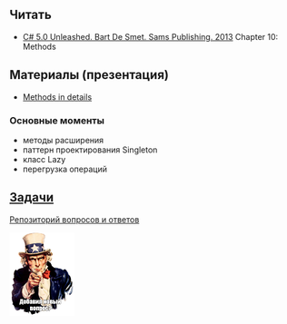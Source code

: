 ## Читать
- [C# 5.0 Unleashed. Bart De Smet. Sams Publishing. 2013](https://drive.google.com/drive/u/0/folders/0B7WmjuqYed3Aeko0MzNYZWtVOUk) Chapter 10: Methods

## Материалы (презентация)
- [Methods in details](https://github.com/EPM-RD-NETLAB/.NET-Framework-modules/tree/master/M4.%20Methods%20in%20details)

### Основные моменты
- методы расширения
- паттерн проектирования Singleton
- класс Lazy
- перегрузка операций

## [Задачи](https://github.com/AnzhelikaKravchuk/.NET-Training.-Spring-2019/tree/master/Day%204%20-%2026.03.2019)

[Репозиторий вопросов и ответов](https://github.com/AnzhelikaKravchuk/.NET-Training.-Spring-2019/tree/master/.Net-Interview-Questions)

![](https://github.com/AnzhelikaKravchuk/Materials/blob/master/Pictures/Q%26A.png)
